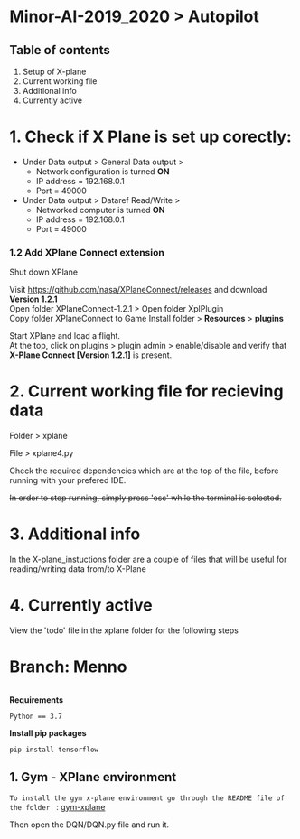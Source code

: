 # Minor-AI-2019_2020 > Autopilot

## Table of contents

1. Setup of X-plane
2. Current working file
3. Additional info
4. Currently active

# 1. Check if X Plane is set up corectly:
* Under Data output > General Data output > 
  * Network configuration is turned **ON**
  * IP address  =                   192.168.0.1
  * Port        =                   49000
* Under Data output > Dataref Read/Write >
  * Networked computer is turned    **ON**
  * IP address  =                   192.168.0.1
  * Port        =                   49000

### 1.2 Add XPlane Connect extension
Shut down XPlane

Visit https://github.com/nasa/XPlaneConnect/releases and download **Version 1.2.1**
\
Open folder XPlaneConnect-1.2.1 > Open folder XplPlugin
\
Copy folder XPlaneConnect to Game Install folder > **Resources** > **plugins**

Start XPlane and load a flight.
\
At the top, click on plugins > plugin admin > enable/disable and verify that **X-Plane Connect [Version 1.2.1]** is present. 

# 2. Current working file for recieving data

Folder > xplane

File > xplane4.py

Check the required dependencies which are at the top of the file, before running with your prefered IDE.

~~In order to stop running, simply press 'esc' while the terminal is selected.~~

# 3. Additional info
In the X-plane_instuctions folder are a couple of files that will be useful for reading/writing data from/to X-Plane

# 4. Currently active
View the 'todo' file in the xplane folder for the following steps

######
# Branch: Menno
######
**Requirements**
```
Python == 3.7
```
 
**Install pip packages**
```
pip install tensorflow
```

## 1. Gym - XPlane environment
`To install the gym x-plane environment go through the README file of the folder ` :
[gym-xplane](https://github.com/Skillerde6de/Minor-AI-2019_2020/tree/Menno/gym-xplane)

Then open the DQN/DQN.py file and run it.